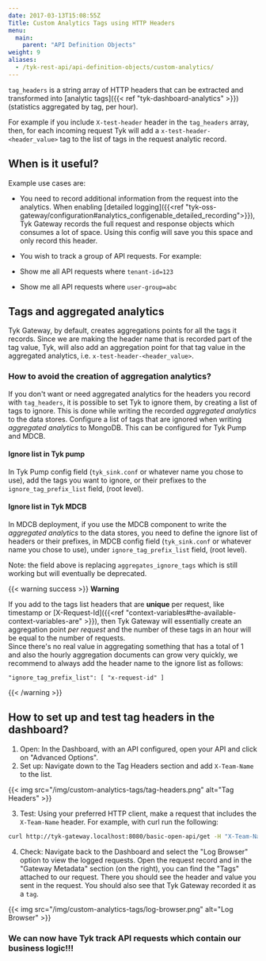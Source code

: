 ```yaml
---
date: 2017-03-13T15:08:55Z
Title: Custom Analytics Tags using HTTP Headers
menu:
  main:
    parent: "API Definition Objects"
weight: 9
aliases:
  - /tyk-rest-api/api-definition-objects/custom-analytics/
---
```


`tag_headers` is a string array of HTTP headers that can be extracted and transformed into [analytic tags]({{< ref "tyk-dashboard-analytics" >}})(statistics aggregated by tag, per hour).

For example if you include `X-test-header` header in the `tag_headers` array, then, for each incoming request Tyk will add a `x-test-header-<header_value>` tag to the list of tags in the request analytic record.

## When is it useful?

Example use cases are:

- You need to record additional information from the request into the analytics. When enabling [detailed logging]({{<ref "tyk-oss-gateway/configuration#analytics_configenable_detailed_recording">}}), Tyk Gateway records the full request and response objects which consumes a lot of space. Using this config will save you this space and only record this header.

- You wish to track a group of API requests. For example:

- Show me all API requests where `tenant-id=123`
- Show me all API requests where `user-group=abc`

## Tags and aggregated analytics

Tyk Gateway, by default, creates aggregations points for all the tags it records. Since we are making the header name that is recorded part of the tag value, Tyk, will also add an aggregation point for that tag value in the aggregated analytics, i.e. `x-test-header-<header_value>`.

### How to avoid the creation of aggregation analytics?

If you don't want or need aggregated analytics for the headers you record with `tag_headers`, it is possible to set Tyk to ignore them, by creating a list of tags to ignore.
This is done while writing the recorded *aggregated analytics* to the data stores. Configure a list of tags that are ignored when writing *aggregated analytics* to MongoDB. This can be configured for Tyk Pump and MDCB.

#### Ignore list in Tyk pump
In Tyk Pump config field (`tyk_sink.conf` or whatever name you chose to use), add the tags you want to ignore, or their prefixes to the `ignore_tag_prefix_list` field, (root level).

#### Ignore list in Tyk MDCB
In MDCB deployment, if you use the MDCB component to write the *aggregated analytics* to the data stores, you need to define the ignore list of headers or their prefixes, in MDCB config field (`tyk_sink.conf` or whatever name you chose to use), under `ignore_tag_prefix_list` field, (root level).

Note: the field above is replacing `aggregates_ignore_tags` which is still working but will eventually be deprecated.

{{< warning success >}}
**Warning**

If you add to the tags list headers that are **unique** per request, like timestamp or [X-Request-Id]({{<ref "context-variables#the-available-context-variables-are" >}}), then Tyk Gateway will essentially create an aggregation point _per request_ and the number of these tags in an hour will be equal to the number of requests.
<br/>
Since there's no real value in aggregating something that has a total of 1 and also the hourly aggregation documents can grow very quickly, we recommend to always add the header name to the ignore list as follows:

    "ignore_tag_prefix_list": [ "x-request-id" ]

{{< /warning >}}

## How to set up and test tag headers in the dashboard?

1. Open: In the Dashboard, with an API configured, open your API and click on "Advanced Options".
2. Set up: Navigate down to the Tag Headers section and add `X-Team-Name` to the list.

{{< img src="/img/custom-analytics-tags/tag-headers.png" alt="Tag Headers" >}}

3. Test: Using your preferred HTTP client, make a request that includes the `X-Team-Name` header. For example, with curl run the following:

```bash
curl http://tyk-gateway.localhost:8080/basic-open-api/get -H "X-Team-Name: devops-us-1" -vv
```

4. Check: Navigate back to the Dashboard and select the "Log Browser" option to view the logged requests. Open the request record and in the "Gateway Metadata" section (on the right), you can find the "Tags" attached to our request. There you should see the header and value you sent in the request. You should also see that Tyk Gateway recorded it as a `tag`.

{{< img src="/img/custom-analytics-tags/log-browser.png" alt="Log Browser" >}}

### We can now have Tyk track API requests which contain our business logic!!!
